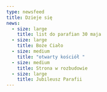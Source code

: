 ```yaml
---
type: newsfeed
title: Dzieje się
news:
  - size: large
    title: list do parafian 30 maja
  - size: large
    title: Boże Ciało
  - size: medium
    title: "otwarty kościół "
  - size: medium
    title: Strona w rozbudowie
  - size: large
    title: Jubileusz Parafii
---
```

